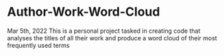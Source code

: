 # Author-Work-Word-Cloud

Mar 5th, 2022
This is a personal project tasked in creating code that analyses the titles of all their work and produce a word cloud of their most frequently used terms
